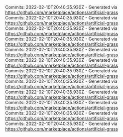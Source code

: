 Commits: 2022-02-10T20:40:35.930Z - Generated via https://github.com/marketplace/actions/artificial-grass
<br>
Commits: 2022-02-10T20:40:35.930Z - Generated via https://github.com/marketplace/actions/artificial-grass
<br>
Commits: 2022-02-10T20:40:35.930Z - Generated via https://github.com/marketplace/actions/artificial-grass
<br>
Commits: 2022-02-10T20:40:35.930Z - Generated via https://github.com/marketplace/actions/artificial-grass
<br>
Commits: 2022-02-10T20:40:35.930Z - Generated via https://github.com/marketplace/actions/artificial-grass
<br>
Commits: 2022-02-10T20:40:35.930Z - Generated via https://github.com/marketplace/actions/artificial-grass
<br>
Commits: 2022-02-10T20:40:35.930Z - Generated via https://github.com/marketplace/actions/artificial-grass
<br>
Commits: 2022-02-10T20:40:35.930Z - Generated via https://github.com/marketplace/actions/artificial-grass
<br>
Commits: 2022-02-10T20:40:35.930Z - Generated via https://github.com/marketplace/actions/artificial-grass
<br>
Commits: 2022-02-10T20:40:35.930Z - Generated via https://github.com/marketplace/actions/artificial-grass
<br>
Commits: 2022-02-10T20:40:35.930Z - Generated via https://github.com/marketplace/actions/artificial-grass
<br>
Commits: 2022-02-10T20:40:35.930Z - Generated via https://github.com/marketplace/actions/artificial-grass
<br>
